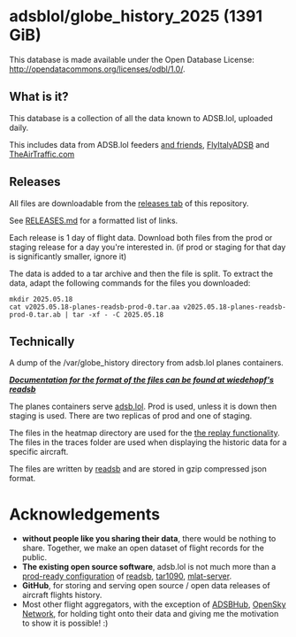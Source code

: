 # adsblol/globe_history_2025 (1391 GiB)

This database is made available under the Open Database License: http://opendatacommons.org/licenses/odbl/1.0/.

## What is it?

This database is a collection of all the data known to ADSB.lol, uploaded daily.

This includes data from ADSB.lol feeders [and friends](https://www.adsb.lol/docs/acknowledgements/partners/), [FlyItalyADSB](https://flyitalyadsb.com/) and [TheAirTraffic.com](https://theairtraffic.com)

## Releases

All files are downloadable from the [releases tab](https://github.com/adsblol/globe_history_2024/releases) of this repository.

See [RELEASES.md](RELEASES.md) for a formatted list of links.

Each release is 1 day of flight data.
Download both files from the prod or staging release for a day you're interested in.
(if prod or staging for that day is significantly smaller, ignore it)

The data is added to a tar archive and then the file is split.
To extract the data, adapt the following commands for the files you downloaded:
```
mkdir 2025.05.18
cat v2025.05.18-planes-readsb-prod-0.tar.aa v2025.05.18-planes-readsb-prod-0.tar.ab | tar -xf - -C 2025.05.18
```

## Technically

A dump of the /var/globe_history directory from adsb.lol planes containers.

***[Documentation for the format of the files can be found at wiedehopf's readsb](https://github.com/wiedehopf/readsb/blob/dev/README-json.md#trace-jsons)***

The planes containers serve [adsb.lol](https://adsb.lol). Prod is used, unless it is down then staging is used. There are two replicas of prod and one of staging.

The files in the heatmap directory are used for the [the replay functionality](https://adsb.lol?r).
The files in the traces folder are used when displaying the historic data for a specific aircraft.

The files are written by [readsb](https://github.com/wiedehopf/readsb) and are stored in gzip compressed json format.

# Acknowledgements

- **without people like you sharing their data**, there would be nothing to share. Together, we make an open dataset of flight records for the public.
- **The existing open source software**, adsb.lol is not much more than a [prod-ready configuration](https://github.com/adsblol/infra) of [readsb](https://github.com/wiedehopf/readsb), [tar1090](https://github.com/wiedehopf/tar1090), [mlat-server](https://github.com/wiedehopf/mlat-server).
- **GitHub**, for storing and serving open source / open data releases of aircraft flights history.
- Most other flight aggregators, with the exception of [ADSBHub](https://www.adsbhub.org/), [OpenSky Network](https://opensky-network.org/), for holding tight onto their data and giving me the motivation to show it is possible! :)
